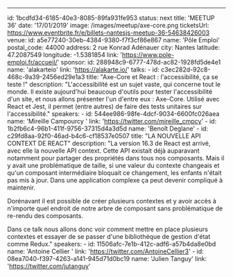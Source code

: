 ---
id: 1bcdfd34-6185-40e3-8085-89fa931fe953
status: next
title: 'MEETUP 36'
date: '17/01/2019'
image: /images/meetup/axe-core.png
ticketsUrl: https://www.eventbrite.fr/e/billets-nantesjs-meetup-36-54638426003<Paste>
venue:
    id: a5e77240-30eb-4384-9380-f7f3cf86e867
    name: 'Pôle Emploi'
    postal_code: 44000
    address: 2 rue Konrad Adénauer
    city: Nantes
    latitude: 47.2087549
    longitude: -1.5381854
    link: 'https://www.pole-emploi.fr/accueil/'
sponsor:
    id: 288948c9-6777-478d-ac82-1928fd5de4e1
    name: 'alakarteio'
    link: 'https://alakarte.io/'
talks:
    -
        id: c3ec282d-92c8-468c-9a39-2456ed29e1a3
        title: "Axe-Core et React : l'accessibilité, ça se teste !"
        description: "L'accessibilité est un sujet vaste, qui concerne tout le monde. Il existe aujourd'hui beaucoup d'outils pour tester l'accessibilité d'un site, et nous allons présenter l'un d'entre eux : Axe-Core. Utilisé avec React et Jest, il permet (entre autres) de faire des tests unitaires sur l'accessibilité."
        speakers:
            -
                id: 544ee986-98fe-4dcf-9034-6600fc026aea
                name: 'Mireille Campourcy '
                link: 'https://twitter.com/mireille_cmpcy'
            -
                id: 1b2fb6c4-96b1-411f-9756-37315d4a3d5d
                name: 'Benoît Deglane'
    -
        id: c29fd8aa-92f0-46ad-b4c6-cf18537e0507
        title: "LA NOUVELLE API CONTEXT DE REACT"
        description: "La version 16.3 de React est arrivé, avec elle la nouvelle API context. Cette API existait déjà auparavant notamment pour partager des propriétés dans tous nos composants. Mais il y avait une problématique de taille, si une valeur du contexte changeais et qu'un composant intermédiaire bloquait ce changement, les enfants n'était pas mis à jour. Dans une application complexe ça peut devenir compliqué à maintenir.

Dorénavant il est possible de créer plusieurs contextes et y avoir accès à n'importe quel endroit de notre arbre de composant sans problématique de re-rendu des composants.

Dans ce talk nous allons donc voir comment mettre en place plusieurs contextes et essayer de se passer d'une bibliothéque de gestion d'état comme Redux."
        speakers:
            -
                id: 11506afc-7e1b-412c-adf6-a57b4da8e0bd
                name: 'Antoine Cellier '
                link: 'https://twitter.com/AntoineCellier3'
            -
                id: 08ea7040-f397-4263-a141-945d71d0bc19
                name: 'Julien Tanguy'
                link: 'https://twitter.com/jutanguy'
